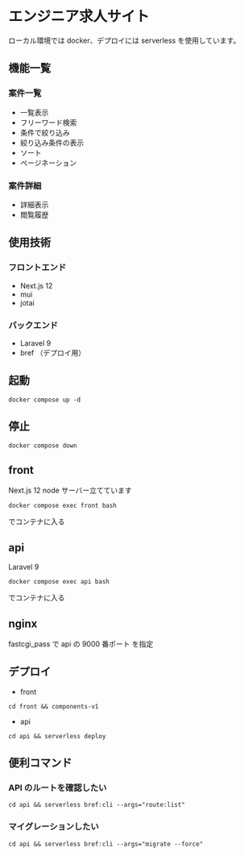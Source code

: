 # エンジニア求人サイト

ローカル環境では docker、デプロイには serverless を使用しています。

## 機能一覧

### 案件一覧

- 一覧表示
- フリーワード検索
- 条件で絞り込み
- 絞り込み条件の表示
- ソート
- ページネーション

### 案件詳細

- 詳細表示
- 閲覧履歴

## 使用技術

### フロントエンド

- Next.js 12
- mui
- jotai

### バックエンド

- Laravel 9
- bref （デプロイ用）

## 起動

```
docker compose up -d
```

## 停止

```
docker compose down
```

## front

Next.js 12
node サーバー立てています

```
docker compose exec front bash
```

でコンテナに入る

## api

Laravel 9

```
docker compose exec api bash
```

でコンテナに入る

## nginx

fastcgi_pass で api の 9000 番ポート を指定

## デプロイ

- front

```
cd front && components-v1
```

- api

```
cd api && serverless deploy
```

## 便利コマンド

### API のルートを確認したい

```
cd api && serverless bref:cli --args="route:list"
```

### マイグレーションしたい

```
cd api && serverless bref:cli --args="migrate --force"
```
